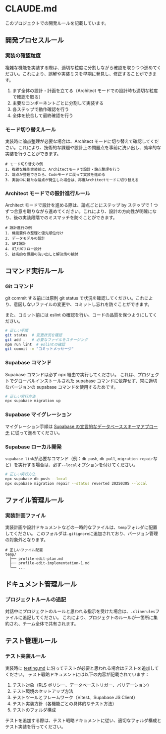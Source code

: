 # CLAUDE.md

このプロジェクトでの開発ルールを記載しています。

## 開発プロセスルール

### 実装の確認粒度

複雑な機能を実装する際は、適切な粒度に分割しながら確認を取りつつ進めてください。これにより、誤解や実装ミスを早期に発見し、修正することができます。

1. まず全体の設計・計画を立てる（Architect モードでの設計時も適切な粒度で確認を取る）
2. 主要なコンポーネントごとに分割して実装する
3. 各ステップで動作確認を行う
4. 全体を統合して最終確認を行う

### モード切り替えルール

実装時に論点整理が必要な場合は、Architect モードに切り替えて確認してください。これにより、技術的な課題や設計上の問題点を事前に洗い出し、効率的な実装を行うことができます。

```
# モード切り替えの例
1. 複雑な機能実装前に、Architectモードで設計・論点整理を行う
2. 論点が整理できたら、Codeモードに戻って実装を進める
3. 実装中に新たな論点が発生した場合は、再度Architectモードに切り替える
```

### Architect モードでの設計進行ルール

Architect モードで設計を進める際は、論点ごとにステップ by ステップで 1 つずつ合意を取りながら進めてください。これにより、設計の方向性が明確になり、後の実装段階でのミスマッチを防ぐことができます。

```
# 設計進行の例
1. 機能要件の整理と優先順位付け
2. データモデルの設計
3. API設計
4. UI/UXフロー設計
5. 技術的な課題の洗い出しと解決策の検討
```

## コマンド実行ルール

### Git コマンド

git commit する前には原則 git status で状況を確認してください。これにより、意図しないファイルの変更や、コミットし忘れを防ぐことができます。

また、コミット前には eslint の確認を行い、コードの品質を保つようにしてください。

```bash
# 正しい手順
git status  # 変更状況を確認
git add .   # 必要なファイルをステージング
npm run lint  # eslintの確認
git commit -m "コミットメッセージ"
```

### Supabase コマンド

Supabase コマンドは必ず npx 経由で実行してください。
これは、プロジェクトでグローバルインストールされた supabase コマンドに依存せず、常に適切なバージョンの supabase コマンドを使用するためです。

```bash
# 正しい実行方法
npx supabase migration up
```

### Supabase マイグレーション

マイグレーション手順は [Supabase の宣言的なデータベーススキーマアプローチ](https://supabase.com/docs/guides/local-development/declarative-database-schemas) に従って進めてください。

### Supabase ローカル開発

`supabase link`が必要なコマンド（例：`db push`, `db pull`, `migration repair`など）を実行する場合は、必ず`--local`オプションを付けてください。

```bash
# 正しい実行方法
npx supabase db push --local
npx supabase migration repair --status reverted 20250305 --local
```

## ファイル管理ルール

### 実装計画ファイル

実装計画や設計ドキュメントなどの一時的なファイルは、`temp`フォルダに配置してください。
このフォルダは`.gitignore`に追加されており、バージョン管理の対象外となります。

```
# 正しいファイル配置
temp/
  ├── profile-edit-plan.md
  ├── profile-edit-implementation-1.md
  └── ...
```

## ドキュメント管理ルール

### プロジェクトルールの追記

対話中にプロジェクトのルールと思われる指示を受けた場合は、`.clinerules`ファイルに追記してください。
これにより、プロジェクトのルールが一箇所に集約され、チーム全体で共有されます。

## テスト管理ルール

### テスト実装ルール

実装時に [testing.md](testing.md) に沿ってテストが必要と思われる場合はテストを追加してください。
テスト戦略ドキュメントには以下の内容が記載されています：

1. テスト対象（RLS ポリシー、データベーストリガー、バリデーション）
2. テスト環境のセットアップ方法
3. テストツールとフレームワーク（Vitest、Supabase JS Client）
4. テスト実装方針（各機能ごとの具体的なテスト方法）
5. テストのフォルダ構成

テストを追加する際は、テスト戦略ドキュメントに従い、適切なフォルダ構成とテスト実装を行ってください。
